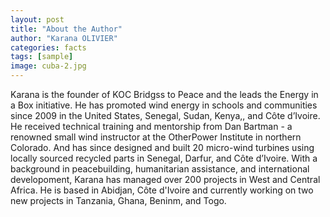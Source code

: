 ```yaml
---
layout: post
title: "About the Author"
author: "Karana OLIVIER"
categories: facts
tags: [sample]
image: cuba-2.jpg
---
```


Karana is the founder of KOC Bridgss to Peace and the leads the Energy in a Box initiative. He has promoted wind energy in schools and communities since 2009 in the United States, Senegal, Sudan, Kenya,, and Côte d’Ivoire. He  received technical training and mentorship from Dan Bartman - a renowned small wind instructor at the OtherPower Institute in northern Colorado.  And has since designed and  built 20 micro-wind turbines using locally sourced recycled parts in Senegal, Darfur, and Côte d’Ivoire. With a background in peacebuilding, humanitarian assistance, and international developoment, Karana has managed over 200 projects in West and Central Africa. He is based in Abidjan, Côte d'Ivoire and currently working on two new projects in Tanzania, Ghana, Beninm, and Togo.
